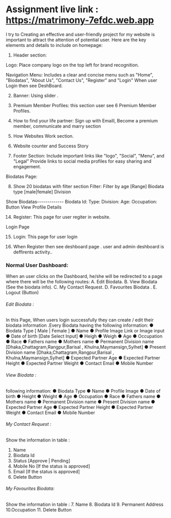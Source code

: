# Assignment live link : https://matrimony-7efdc.web.app

I try to Creating an effective and user-friendly project for my website is important to attract the attention of potential user. Here are the key elements and details to include on homepage:

1. Header section:

Logo: Place company logo on the top left for brand recognition.

Navigation Menu: Includes a clear and concise menu such as "Home", 
"Biodatas", "About Us", "Contact Us", "Register" and "Login" When user Login then see DeshBoard.

2. Banner: Using slider .

3. Premium Member Profiles: this section user see 6 Premium Member Profiles.

4. How to find your life partner: Sign up with Emaill, Become a premium member, communicate and marry section

5. How Websites Work section.

6. Website counter and Success Story

7. Footer Section: Include important links like "logo", "Social", "Menu", and "Legal"
Provide links to social media profiles for easy sharing and engagement.

Biodatas Page:

8. Show 20 biodatas with filter section
Filter:
Filter by age [Range]
Biodata type [male|female]
Division

Show Biodatas-------------
Biodata Id:
Type:
Division:
Age:
Occupation:
Button View Profile Details

14. Register: This page for user regiter in website.

Login Page 

15. Login: This page for user login

16. When  Register then see deshboard page . user and admin deshboard is deffirents activity..
### Normal User Dashboard:
When an user clicks on the Dashboard, he/she will be redirected to a
page where there will be the following routes:
A. Edit Biodata.
B. View Biodata (See the biodata info).
C. My Contact Request.
D. Favourites Biodata .
E. Logout (Button)

###### Edit Biodata : 
In this Page, When users login successfully they can create /
edit their biodata information .Every Biodata having the following
information:
● Biodata Type [ Male | Female ]
● Name
● Profile Image Link or Image input
● Date of birth [Date Select Input]
● Heigh
● Weigh
● Age
● Occupation
● Race
● Fathers name
● Mothers name
● Permanent Division name [Dhaka,Chattagram,Rangpur,Barisal ,
Khulna,Maymansign,Sylhet]
● Present Division name [Dhaka,Chattagram,Rangpur,Barisal ,
Khulna,Maymansign,Sylhet]
● Expected Partner Age
● Expected Partner Height
● Expected Partner Weight
● Contact Email 
● Mobile Number

###### View Biodata :
following information:
● Biodata Type
● Name
● Profile Image
● Date of birth
● Height
● Weight
● Age
● Occupation
● Race
● Fathers name
● Mothers name
● Permanent Division name
● Present Division name
● Expected Partner Age
● Expected Partner Height
● Expected Partner Weight
● Contact Email
● Mobile Number

###### My Contact Request :
Show the information in table :
1. Name
2. Biodata Id
3. Status [Approve | Pending]
4. Mobile No [If the status is approved]
5. Email [If the status is approved]
6. Delete Button
###### My Favourites Biodata:
Show the information in table :
7. Name
8. Biodata Id
9. Permanent Address
10.Occupation
11. Delete Button


